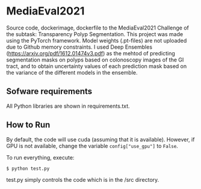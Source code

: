 # MediaEval2021
Source code, dockerimage, dockerfile to the MediaEval2021 Challenge of the subtask: Transparency Polyp Segmentation. This project was made using the PyTorch framework. Model weights (.pt-files) are not uploaded due to Github memory constraints. I used Deep Ensembles (https://arxiv.org/pdf/1612.01474v3.pdf) as the mehtod of predicting segmentation masks on polyps based on colonoscopy images of the GI tract, and to obtain uncertainty values of each prediction mask based on the variance of the different models in the ensemble. 

## Sofware requirements
All Python libraries are shown in requirements.txt.

## How to Run
By default, the code will use cuda (assuming that it is available). However, if GPU is not available, change the variable `config["use_gpu"]` to `False`.

To run everything, execute:

```
$ python test.py
```

test.py simply controls the code which is in the /src directory.
